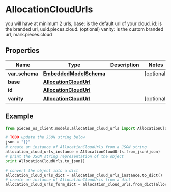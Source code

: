 # AllocationCloudUrls

you will have at minimum 2 urls,  base: is the default url of your cloud.  id: is the branded url, uuid.pieces.cloud.  (optional) vanity: is the custom branded url, mark.pieces.cloud

## Properties

Name | Type | Description | Notes
------------ | ------------- | ------------- | -------------
**var_schema** | [**EmbeddedModelSchema**](EmbeddedModelSchema) |  | [optional] 
**base** | [**AllocationCloudUrl**](AllocationCloudUrl) |  | 
**id** | [**AllocationCloudUrl**](AllocationCloudUrl) |  | 
**vanity** | [**AllocationCloudUrl**](AllocationCloudUrl) |  | [optional] 

## Example

```python
from pieces_os_client.models.allocation_cloud_urls import AllocationCloudUrls

# TODO update the JSON string below
json = "{}"
# create an instance of AllocationCloudUrls from a JSON string
allocation_cloud_urls_instance = AllocationCloudUrls.from_json(json)
# print the JSON string representation of the object
print AllocationCloudUrls.to_json()

# convert the object into a dict
allocation_cloud_urls_dict = allocation_cloud_urls_instance.to_dict()
# create an instance of AllocationCloudUrls from a dict
allocation_cloud_urls_form_dict = allocation_cloud_urls.from_dict(allocation_cloud_urls_dict)
```



